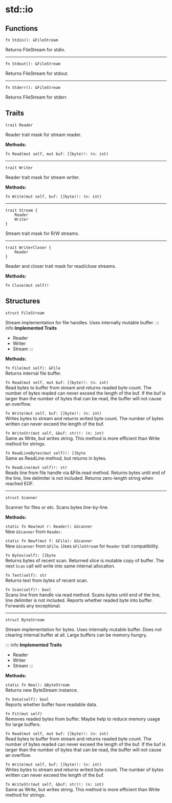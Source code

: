 # std::io
## Functions

```jule
fn Stdin(): &FileStream
```
Returns FileStream for stdin.

---

```jule
fn Stdout(): &FileStream
```
Returns FileStream for stdout.

---

```jule
fn Stderr(): &FileStream
```
Returns FileStream for stderr.

## Traits

```jule
trait Reader
```
Reader trait mask for stream reader.

**Methods:**

`fn Read(mut self, mut buf: []byte)!: (n: int)`

---

```jule
trait Writer
```
Reader trait mask for stream writer.

**Methods:**

`fn Write(mut self, buf: []byte)!: (n: int)`

---

```jule
trait Stream {
    Reader
    Writer
}
```
Stream trait mask for R/W streams.

---

```jule
trait WriterCloser {
    Reader
}
```
Reader and closer trait mask for read/close streams.

**Methods:**

`fn Close(mut self)!`

## Structures

```jule
struct FileStream
```
Stream implementation for file handles.
Uses internally mutable buffer.
::: info
**Implemented Traits**
- Reader
- Writer
- Stream
:::

**Methods:**

`fn File(mut self): &File`\
Returns internal file buffer.

`fn Read(mut self, mut buf: []byte)!: (n: int)`\
Read bytes to buffer from stream and returns readed byte count. The number of bytes readed can never exceed the length of the buf. If the buf is larger than the number of bytes that can be read, the buffer will not cause an overflow.

`fn Write(mut self, buf: []byte)!: (n: int)`\
Writes bytes to stream and returns writed byte count. The number of bytes written can never exceed the length of the buf.

`fn WriteStr(mut self, &buf: str)!: (n: int)`\
Same as Write, but writes string.
This method is more efficient than Write method for strings.

`fn ReadLineBytes(mut self)!: []byte`\
Same as ReadLine method, but returns in bytes.

`fn ReadLine(mut self)!: str`\
Reads line from file handle via &File.read method.
Returns bytes until end of the line, line delimiter is not included.
Returns zero-length string when reached EOF.

---

```jule
struct Scanner
```
Scanner for files or etc.
Scans bytes line-by-line.

**Methods:**

`static fn New(mut r: Reader): &Scanner`\
New `&Scanner` from `Reader`.

`static fn Newf(mut f: &File): &Scanner`\
New `&Scanner` from `&File`.
Uses `&FileStream` for `Reader` trait compatibility.

`fn Bytes(self): []byte`\
Returns bytes of recent scan.
Returned slice is mutable copy of buffer.
The next `Scan` call will write into same internal allocation.

`fn Text(self): str`\
Returns text from bytes of recent scan.

`fn Scan(self)!: bool`\
Scans line from handle via read method. Scans bytes until end of the line, line delimiter is not included. Reports whether readed byte into buffer. Forwards any exceptional.

---

```jule
struct ByteStream
```
Stream implementation for bytes.
Uses internally mutable buffer.
Does not clearing internal buffer at all.
Large buffers can be memory hungry.

::: info
**Implemented Traits**
- Reader
- Writer
- Stream
:::

**Methods:**

`static fn New(): &ByteStream`\
Returns new ByteStream instance.

`fn Data(self): bool`\
Reports whether buffer have readable data.

`fn Fit(mut self)`\
Removes readed bytes from buffer.
Maybe help to reduce memory usage for large buffers.

`fn Read(mut self, mut buf: []byte)!: (n: int)`\
Read bytes to buffer from stream and returns readed byte count. The number of bytes readed can never exceed the length of the buf. If the buf is larger than the number of bytes that can be read, the buffer will not cause an overflow.

`fn Write(mut self, buf: []byte)!: (n: int)`\
Writes bytes to stream and returns writed byte count. The number of bytes written can never exceed the length of the buf.

`fn WriteStr(mut self, &buf: str)!: (n: int)`\
Same as Write, but writes string.
This method is more efficient than Write method for strings.